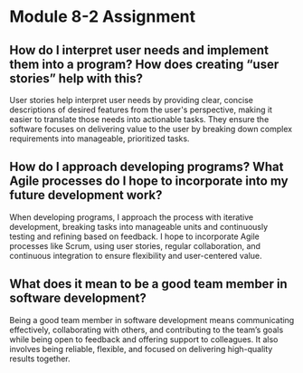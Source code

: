 # Module 8-2 Assignment

## How do I interpret user needs and implement them into a program? How does creating “user stories” help with this?

User stories help interpret user needs by providing clear, concise descriptions of desired features from the user's perspective, making it easier to translate those needs into actionable tasks. They ensure the software focuses on delivering value to the user by breaking down complex requirements into manageable, prioritized tasks.

## How do I approach developing programs? What Agile processes do I hope to incorporate into my future development work?

When developing programs, I approach the process with iterative development, breaking tasks into manageable units and continuously testing and refining based on feedback. I hope to incorporate Agile processes like Scrum, using user stories, regular collaboration, and continuous integration to ensure flexibility and user-centered value.

## What does it mean to be a good team member in software development?

Being a good team member in software development means communicating effectively, collaborating with others, and contributing to the team’s goals while being open to feedback and offering support to colleagues. It also involves being reliable, flexible, and focused on delivering high-quality results together.
